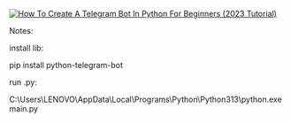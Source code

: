 [![How To Create A Telegram Bot In Python For Beginners (2023 Tutorial)](https://img.youtube.com/vi/vZtm1wuA2yc/0.jpg)](https://www.youtube.com/watch?v=vZtm1wuA2yc)


Notes:

install lib:

pip install python-telegram-bot

run .py:

C:\Users\LENOVO\AppData\Local\Programs\Python\Python313\python.exe main.py


